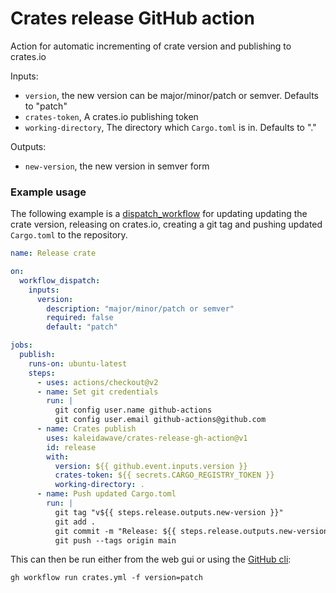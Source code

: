 # Crates release GitHub action

Action for automatic incrementing of crate version and publishing to crates.io

Inputs: 
- `version`, the new version can be major/minor/patch or semver. Defaults to "patch"
- `crates-token`, A crates.io publishing token
- `working-directory`, The directory which `Cargo.toml` is in. Defaults to "."

Outputs:
- `new-version`, the new version in semver form

### Example usage

The following example is a [dispatch_workflow](https://docs.github.com/en/actions/managing-workflow-runs/manually-running-a-workflow) for updating updating the crate version, releasing on crates.io, creating a git tag and pushing updated `Cargo.toml` to the repository.

```yml
name: Release crate

on:
  workflow_dispatch:
    inputs:
      version:
        description: "major/minor/patch or semver"
        required: false
        default: "patch"

jobs:
  publish:
    runs-on: ubuntu-latest
    steps:
      - uses: actions/checkout@v2
      - name: Set git credentials
        run: |
          git config user.name github-actions
          git config user.email github-actions@github.com
      - name: Crates publish
        uses: kaleidawave/crates-release-gh-action@v1
        id: release
        with:
          version: ${{ github.event.inputs.version }}
          crates-token: ${{ secrets.CARGO_REGISTRY_TOKEN }}
          working-directory: .
      - name: Push updated Cargo.toml
        run: |
          git tag "v${{ steps.release.outputs.new-version }}"
          git add .
          git commit -m "Release: ${{ steps.release.outputs.new-version }}"
          git push --tags origin main
```

This can then be run either from the web gui or using the [GitHub cli](https://cli.github.com/):

```
gh workflow run crates.yml -f version=patch
```